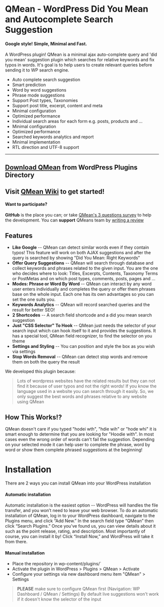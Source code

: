 # QMean - WordPress Did You Mean and Autocomplete Search Suggestion
#### Google style! Simple, Minimal and Fast.

A WordPress plugin! QMean is a minimal ajax auto-complete query and 'did you mean' suggestion plugin which searches for relative keywords and fix typos in words. It's goal is to help users to create relevant queries before sending it to WP search engine.
- Auto complete search suggestion
- Smart prediction
- Word by word suggestions
- Phrase mode suggestions
- Support Post types, Taxonomies
- Support post title, excerpt, content and meta 
- Minimal configuration
- Optimized performance
- Individual search areas for each form e.g. posts, products and ...
- Minimal configuration
- Optimized performance
- Searched keywords analytics and report
- Minimal implementation
- RTL direction and UTF-8 support
---
## [Download QMean](https://wordpress.org/plugins/qmean/) from WordPress Plugins Directory
## Visit [QMean Wiki](https://github.com/arashsafaridev/qmean/wiki/getting-started) to get started!
#### Want to participate?

**GitHub** is the place you can; or take [QMean's 3 questions survey](https://forms.gle/mgESz8C5n2zvEyWt9) to help the development.
You can **support** QMeans team by [writing a review](https://wordpress.org/support/plugin/qmean/reviews/)

## Features

- **Like Google**
-- QMean can detect similar words even if they contain typos! This feature will work on both AJAX suggestions and after the query is searched by showing "Did You Mean: Right Keywords"
- **Offer Query Suggestions**
-- QMean will search through database and collect keywords and phrases related to the given input. You are the one who decides where to look: Titles, Excerpts, Contents, Taxonomy Terms or PostMetas and on which post types, comments, posts, pages and ... 
- **Modes: Phrase or Word By Word**
-- QMean can interact by any word user enters individually and completes the query or offer them phrases base on the whole input. Each one has its own advantages so you can set the one suits you.
- **Keywords Analytics**
-- QMean will record searched queries and the result for better SEO!
- **2 Shortcodes**
-- A search field shortcode and a did you mean search suggestion
- **Just "CSS Selector" To Hook**
-- QMean just needs the selector of your search input which can hook itself to it and provides the suggestions. It has a special tool, QMean field recognizer, to find the selector on you theme
- **Settings and Styling**
-- You can position and style the box as you wish via settings
- **Stop Words Removal**
-- QMean can detect stop words and remove them on both the query the result 

We developed this plugin because:

> Lots of wordpress websites have the related results but they can not find it because of user typos and not the right words!
> If you know the language used in a website you can search through it easily. So, we only suggest the best words and phrases relative to any website using QMean

## How This Works!?
QMean doesn't care if you typed "hodei wth", "hdie wih" or "hode whi" it is smart enough to determine that you are looking for "Hoodie with". In most cases even the wrong order of words can't fail the suggestion. Depending on your selected mode it can help user to complete the phrase, word by word or show them complete phrased suggestions at the beginning!
# Installation
There are 2 ways you can install QMean into your WordPress installation
#### Automatic installation
Automatic installation is the easiest option -- WordPress will handles the file transfer, and you won’t need to leave your web browser. To do an automatic installation of QMean, log in to your WordPress dashboard, navigate to the Plugins menu, and click “Add New.”
In the search field type “QMean” then click “Search Plugins.” Once you’ve found us,  you can view details about it such as the point release, rating, and description. Most importantly of course, you can install it by! Click “Install Now,” and WordPress will take it from there.

 #### Manual installation
 * Place the repository in wp-content/plugins/`
 * Activate the plugin in WordPress > Plugins > QMean > Activate
 * Configure your settings via new dashboard menu item "QMean" > Settings

>**PLEASE** make sure to configure QMean first (Navigation: WP Dashboard / QMean / Settings)
By default live suggestions won't work if it doesn't know the selector of the input

